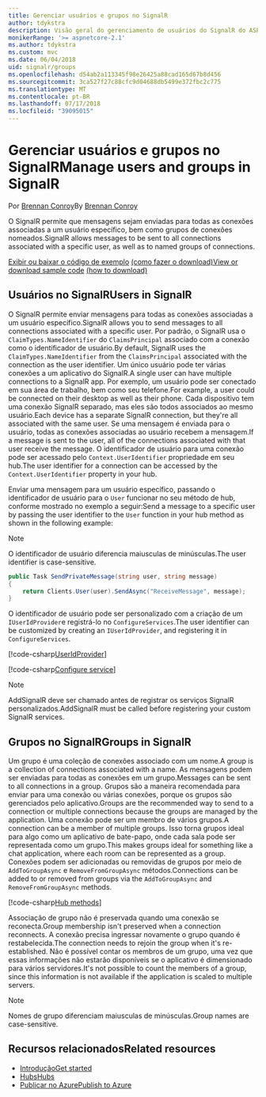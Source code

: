 ```yaml
---
title: Gerenciar usuários e grupos no SignalR
author: tdykstra
description: Visão geral do gerenciamento de usuários do SignalR do ASP.NET Core e o grupo.
monikerRange: '>= aspnetcore-2.1'
ms.author: tdykstra
ms.custom: mvc
ms.date: 06/04/2018
uid: signalr/groups
ms.openlocfilehash: d54ab2a113345f98e26425a88cad165d67b8d456
ms.sourcegitcommit: 3ca527f27c88cfc9d04688db5499e372fbc2c775
ms.translationtype: MT
ms.contentlocale: pt-BR
ms.lasthandoff: 07/17/2018
ms.locfileid: "39095015"
---
```

# <a name="manage-users-and-groups-in-signalr"></a><span data-ttu-id="8f008-103">Gerenciar usuários e grupos no SignalR</span><span class="sxs-lookup"><span data-stu-id="8f008-103">Manage users and groups in SignalR</span></span>

<span data-ttu-id="8f008-104">Por [Brennan Conroy](https://github.com/BrennanConroy)</span><span class="sxs-lookup"><span data-stu-id="8f008-104">By [Brennan Conroy](https://github.com/BrennanConroy)</span></span>

<span data-ttu-id="8f008-105">O SignalR permite que mensagens sejam enviadas para todas as conexões associadas a um usuário específico, bem como grupos de conexões nomeados.</span><span class="sxs-lookup"><span data-stu-id="8f008-105">SignalR allows messages to be sent to all connections associated with a specific user, as well as to named groups of connections.</span></span>

<span data-ttu-id="8f008-106">[Exibir ou baixar o código de exemplo](https://github.com/aspnet/Docs/tree/master/aspnetcore/signalr/groups/sample/) [(como fazer o download)](xref:tutorials/index#how-to-download-a-sample)</span><span class="sxs-lookup"><span data-stu-id="8f008-106">[View or download sample code](https://github.com/aspnet/Docs/tree/master/aspnetcore/signalr/groups/sample/) [(how to download)](xref:tutorials/index#how-to-download-a-sample)</span></span>

## <a name="users-in-signalr"></a><span data-ttu-id="8f008-107">Usuários no SignalR</span><span class="sxs-lookup"><span data-stu-id="8f008-107">Users in SignalR</span></span>

<span data-ttu-id="8f008-108">O SignalR permite enviar mensagens para todas as conexões associadas a um usuário específico.</span><span class="sxs-lookup"><span data-stu-id="8f008-108">SignalR allows you to send messages to all connections associated with a specific user.</span></span> <span data-ttu-id="8f008-109">Por padrão, o SignalR usa o `ClaimTypes.NameIdentifier` do `ClaimsPrincipal` associado com a conexão como o identificador de usuário.</span><span class="sxs-lookup"><span data-stu-id="8f008-109">By default, SignalR uses the `ClaimTypes.NameIdentifier` from the `ClaimsPrincipal` associated with the connection as the user identifier.</span></span> <span data-ttu-id="8f008-110">Um único usuário pode ter várias conexões a um aplicativo do SignalR.</span><span class="sxs-lookup"><span data-stu-id="8f008-110">A single user can have multiple connections to a SignalR app.</span></span> <span data-ttu-id="8f008-111">Por exemplo, um usuário pode ser conectado em sua área de trabalho, bem como seu telefone.</span><span class="sxs-lookup"><span data-stu-id="8f008-111">For example, a user could be connected on their desktop as well as their phone.</span></span> <span data-ttu-id="8f008-112">Cada dispositivo tem uma conexão SignalR separado, mas eles são todos associados ao mesmo usuário.</span><span class="sxs-lookup"><span data-stu-id="8f008-112">Each device has a separate SignalR connection, but they're all associated with the same user.</span></span> <span data-ttu-id="8f008-113">Se uma mensagem é enviada para o usuário, todas as conexões associadas ao usuário recebem a mensagem.</span><span class="sxs-lookup"><span data-stu-id="8f008-113">If a message is sent to the user, all of the connections associated with that user receive the message.</span></span> <span data-ttu-id="8f008-114">O identificador de usuário para uma conexão pode ser acessado pelo `Context.UserIdentifier` propriedade em seu hub.</span><span class="sxs-lookup"><span data-stu-id="8f008-114">The user identifier for a connection can be accessed by the `Context.UserIdentifier` property in your hub.</span></span>

<span data-ttu-id="8f008-115">Enviar uma mensagem para um usuário específico, passando o identificador de usuário para o `User` funcionar no seu método de hub, conforme mostrado no exemplo a seguir:</span><span class="sxs-lookup"><span data-stu-id="8f008-115">Send a message to a specific user by passing the user identifier to the `User` function in your hub method as shown in the following example:</span></span>

> [!NOTE]
> <span data-ttu-id="8f008-116">O identificador de usuário diferencia maiusculas de minúsculas.</span><span class="sxs-lookup"><span data-stu-id="8f008-116">The user identifier is case-sensitive.</span></span>

```csharp
public Task SendPrivateMessage(string user, string message)
{
    return Clients.User(user).SendAsync("ReceiveMessage", message);
}
```

<span data-ttu-id="8f008-117">O identificador de usuário pode ser personalizado com a criação de um `IUserIdProvider`e registrá-lo no `ConfigureServices`.</span><span class="sxs-lookup"><span data-stu-id="8f008-117">The user identifier can be customized by creating an `IUserIdProvider`, and registering it in `ConfigureServices`.</span></span>

[!code-csharp[UserIdProvider](groups/sample/customuseridprovider.cs?range=4-10)]

[!code-csharp[Configure service](groups/sample/startup.cs?range=21-22,39-42)]

> [!NOTE]
> <span data-ttu-id="8f008-118">AddSignalR deve ser chamado antes de registrar os serviços SignalR personalizados.</span><span class="sxs-lookup"><span data-stu-id="8f008-118">AddSignalR must be called before registering your custom SignalR services.</span></span>

## <a name="groups-in-signalr"></a><span data-ttu-id="8f008-119">Grupos no SignalR</span><span class="sxs-lookup"><span data-stu-id="8f008-119">Groups in SignalR</span></span>

<span data-ttu-id="8f008-120">Um grupo é uma coleção de conexões associado com um nome.</span><span class="sxs-lookup"><span data-stu-id="8f008-120">A group is a collection of connections associated with a name.</span></span> <span data-ttu-id="8f008-121">As mensagens podem ser enviadas para todas as conexões em um grupo.</span><span class="sxs-lookup"><span data-stu-id="8f008-121">Messages can be sent to all connections in a group.</span></span> <span data-ttu-id="8f008-122">Grupos são a maneira recomendada para enviar para uma conexão ou várias conexões, porque os grupos são gerenciados pelo aplicativo.</span><span class="sxs-lookup"><span data-stu-id="8f008-122">Groups are the recommended way to send to a connection or multiple connections because the groups are managed by the application.</span></span> <span data-ttu-id="8f008-123">Uma conexão pode ser um membro de vários grupos.</span><span class="sxs-lookup"><span data-stu-id="8f008-123">A connection can be a member of multiple groups.</span></span> <span data-ttu-id="8f008-124">Isso torna grupos ideal para algo como um aplicativo de bate-papo, onde cada sala pode ser representada como um grupo.</span><span class="sxs-lookup"><span data-stu-id="8f008-124">This makes groups ideal for something like a chat application, where each room can be represented as a group.</span></span> <span data-ttu-id="8f008-125">Conexões podem ser adicionadas ou removidas de grupos por meio de `AddToGroupAsync` e `RemoveFromGroupAsync` métodos.</span><span class="sxs-lookup"><span data-stu-id="8f008-125">Connections can be added to or removed from groups via the `AddToGroupAsync` and `RemoveFromGroupAsync` methods.</span></span>

[!code-csharp[Hub methods](groups/sample/hubs/chathub.cs?range=15-27)]

<span data-ttu-id="8f008-126">Associação de grupo não é preservada quando uma conexão se reconecta.</span><span class="sxs-lookup"><span data-stu-id="8f008-126">Group membership isn't preserved when a connection reconnects.</span></span> <span data-ttu-id="8f008-127">A conexão precisa ingressar novamente o grupo quando é restabelecida.</span><span class="sxs-lookup"><span data-stu-id="8f008-127">The connection needs to rejoin the group when it's re-established.</span></span> <span data-ttu-id="8f008-128">Não é possível contar os membros de um grupo, uma vez que essas informações não estarão disponíveis se o aplicativo é dimensionado para vários servidores.</span><span class="sxs-lookup"><span data-stu-id="8f008-128">It's not possible to count the members of a group, since this information is not available if the application is scaled to multiple servers.</span></span>

> [!NOTE]
> <span data-ttu-id="8f008-129">Nomes de grupo diferenciam maiusculas de minúsculas.</span><span class="sxs-lookup"><span data-stu-id="8f008-129">Group names are case-sensitive.</span></span>

## <a name="related-resources"></a><span data-ttu-id="8f008-130">Recursos relacionados</span><span class="sxs-lookup"><span data-stu-id="8f008-130">Related resources</span></span>

* [<span data-ttu-id="8f008-131">Introdução</span><span class="sxs-lookup"><span data-stu-id="8f008-131">Get started</span></span>](xref:tutorials/signalr)
* [<span data-ttu-id="8f008-132">Hubs</span><span class="sxs-lookup"><span data-stu-id="8f008-132">Hubs</span></span>](xref:signalr/hubs)
* [<span data-ttu-id="8f008-133">Publicar no Azure</span><span class="sxs-lookup"><span data-stu-id="8f008-133">Publish to Azure</span></span>](xref:signalr/publish-to-azure-web-app)
